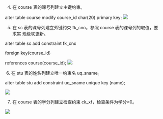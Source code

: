 4. 在 course 表的课号列建立主键约束。

alter table course modify course_id char(20) primary key; ![](file:///C:/Users/1/AppData/Local/Temp/msohtmlclip1/01/clip_image002.gif)

5. 在 sc 表的课号列建立外键约束 fk_cno，参照 course 表的课号列的取值，要求实 现级联更新。

alter table sc add constraint fk_cno

foreign key(course_id)

references course(course_id); ![](file:///C:/Users/1/AppData/Local/Temp/msohtmlclip1/01/clip_image004.gif)

 6. 在 stu 表的姓名列建立唯一约束名 uq_sname。

alter table stu add constraint uq_sname unique key (name);

![](file:///C:/Users/1/AppData/Local/Temp/msohtmlclip1/01/clip_image006.gif)

7. 在 course 表的学分列建立检查约束 ck_xf，检查条件为学分>0。

![](file:///C:/Users/1/AppData/Local/Temp/msohtmlclip1/01/clip_image008.gif)